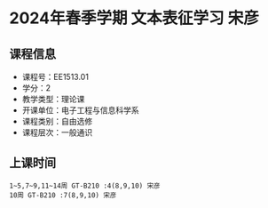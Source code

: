 # 2024年春季学期 文本表征学习 宋彦






## 课程信息

- 课程号：EE1513.01
- 学分：2
- 教学类型：理论课
- 开课单位：电子工程与信息科学系
- 课程类别：自由选修
- 课程层次：一般通识

## 上课时间

```
1~5,7~9,11~14周 GT-B210 :4(8,9,10) 宋彦
10周 GT-B210 :7(8,9,10) 宋彦
```

